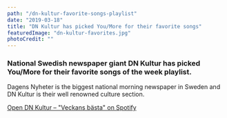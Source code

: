 ```yaml
---
path: "/dn-kultur-favorite-songs-playlist"
date: "2019-03-18"
title: "DN Kultur has picked You/More for their favorite songs"
featuredImage: "dn-kultur-favorites.jpg"
photoCredit: ""
---
```


### National Swedish newspaper giant DN Kultur has picked You/More for their favorite songs of the week playlist.

Dagens Nyheter is the biggest national morning newspaper in Sweden and DN Kultur is their well renowned culture section.

[Open DN Kultur – "Veckans bästa" on Spotify](https://open.spotify.com/playlist/18XRcp9w0m770jMFnSlAW3?si=5X2LIbumTE-55oclSZqiFA&fbclid=IwAR2kvZorIUbeRBhMjvdp9-FOKWbt_5MLa3SZ7yR53PmTpf3TW5cOHFHML8Q)

